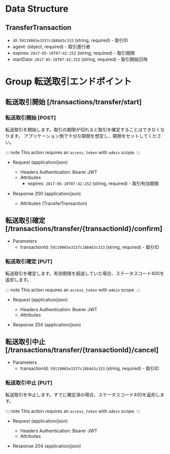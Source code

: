 # Data Structure

## TransferTransaction

+ id: `59119065e3157c1884d3c333` (string, required) - 取引ID
+ agent: (object, required) - 取引進行者
+ expires: `2017-05-10T07:42:25Z` (string, required) - 取引期限
+ startDate: `2017-05-10T07:42:25Z` (string, required) - 取引開始日時

# Group 転送取引エンドポイント

## 転送取引開始 [/transactions/transfer/start]

### 転送取引開始 [POST]
転送取引を開始します。取引の期限が切れると取引を確定することはできなくなります。
アプリケーション側で十分な期間を想定し、期限をセットしてください。

::: note
This action requires an `access_token` with `admin` scope.
:::

+ Request (application/json)
    + Headers
        Authentication: Bearer JWT
    + Attributes
        + expires:  `2017-05-10T07:42:25Z` (string, required) - 取引有効期限

+ Response 200 (application/json)
    + Attributes (TransferTransaction)

<!-- include(../../response/400.md) -->
<!-- include(../../response/404.md) -->

## 転送取引確定 [/transactions/transfer/{transactionId}/confirm]

+ Parameters
    + transactionId: `59119065e3157c1884d3c333` (string, required) - 取引ID

### 転送取引確定 [PUT]
転送取引を確定します。有効期限を超過していた場合、ステータスコード400を返却します。

::: note
This action requires an `access_token` with `admin` scope.
:::

+ Request (application/json)
    + Headers
        Authentication: Bearer JWT
    + Attributes

+ Response 204 (application/json)

<!-- include(../../response/400.md) -->
<!-- include(../../response/404.md) -->

## 転送取引中止 [/transactions/transfer/{transactionId}/cancel]

+ Parameters
    + transactionId: `59119065e3157c1884d3c333` (string, required) - 取引ID

### 転送取引中止 [PUT]
転送取引を中止します。すでに確定済の場合、ステータスコード400を返却します。

::: note
This action requires an `access_token` with `admin` scope.
:::

+ Request (application/json)
    + Headers
        Authentication: Bearer JWT
    + Attributes

+ Response 204 (application/json)

<!-- include(../../response/400.md) -->
<!-- include(../../response/404.md) -->

